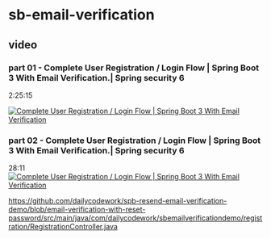 # sb-email-verification

## video
### part 01 - Complete User Registration / Login Flow | Spring Boot 3 With Email Verification.| Spring security 6
2:25:15

[![Complete User Registration / Login Flow | Spring Boot 3 With Email Verification](https://i.imgur.com/c66cNMl.png)](https://www.youtube.com/watch?v=7bIx4B5XhIA "Complete User Registration / Login Flow | Spring Boot 3 With Email Verification.| Spring security 6")


### part 02 - Complete User Registration / Login Flow | Spring Boot 3 With Email Verification.| Spring security 6
28:11
[![Complete User Registration / Login Flow | Spring Boot 3 With Email Verification](https://i.imgur.com/dq5TALy.png)](https://www.youtube.com/watch?v=_zbfs0_4dbE "Complete User Registration / Login Flow | Spring Boot 3 With Email Verification.| Spring security 6")

https://github.com/dailycodework/spb-resend-email-verification-demo/blob/email-verification-with-reset-password/src/main/java/com/dailycodework/sbemailverificationdemo/registration/RegistrationController.java